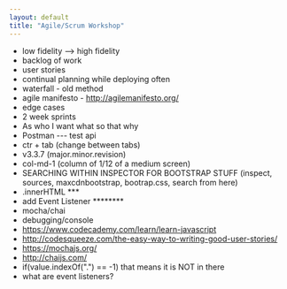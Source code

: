 ```yaml
---
layout: default
title: "Agile/Scrum Workshop"
---
```


* low fidelity --> high fidelity
* backlog of work
* user stories
* continual planning while deploying often
* waterfall - old method
* agile manifesto - http://agilemanifesto.org/
* edge cases
* 2 week sprints
* As who I want what so that why
* Postman --- test api
* ctr + tab (change between tabs)
* v3.3.7 (major.minor.revision)
* col-md-1 (column of 1/12 of a medium screen)
* SEARCHING WITHIN INSPECTOR FOR BOOTSTRAP STUFF (inspect, sources, maxcdnbootstrap, bootrap.css, search from here)
* .innerHTML ***
* add Event Listener ********
* mocha/chai
* debugging/console
* https://www.codecademy.com/learn/learn-javascript
* http://codesqueeze.com/the-easy-way-to-writing-good-user-stories/
* https://mochajs.org/
* http://chaijs.com/
* if(value.indexOf(".") == -1) that means it is NOT in there
* what are event listeners?
